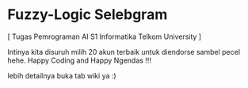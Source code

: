 # Fuzzy-Logic Selebgram
[ Tugas Pemrograman AI S1 Informatika Telkom University ] 

Intinya kita disuruh milih 20 akun terbaik untuk diendorse sambel pecel hehe. Happy Coding and Happy Ngendas !!!

lebih detailnya buka tab wiki ya :)


